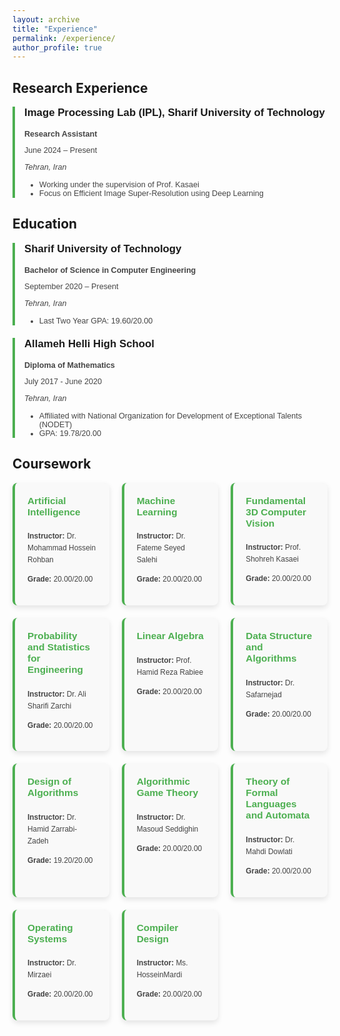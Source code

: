 ```yaml
---
layout: archive
title: "Experience"
permalink: /experience/
author_profile: true
---
```


## Research Experience

<div class="experience-section">
  <div class="exp-item">
    <h3>Image Processing Lab (IPL), Sharif University of Technology</h3>
    <p><strong>Research Assistant</strong></p>
    <p>June 2024 – Present</p>
    <p><em>Tehran, Iran</em></p>
    <ul>
      <li>Working under the supervision of Prof. Kasaei</li>
      <li>Focus on Efficient Image Super-Resolution using Deep Learning</li>
    </ul>
  </div>
</div>

## Education

<div class="experience-section">
  <div class="exp-item">
    <h3>Sharif University of Technology</h3>
    <p><strong>Bachelor of Science in Computer Engineering</strong></p>
    <p>September 2020 – Present</p>
    <p><em>Tehran, Iran</em></p>
    <ul>
      <li>Last Two Year GPA: 19.60/20.00</li>
    </ul>
  </div>
  
  <div class="exp-item">
    <h3>Allameh Helli High School</h3>
    <p><strong>Diploma of Mathematics</strong></p>
    <p>July 2017 - June 2020</p>
    <p><em>Tehran, Iran</em></p>
    <ul>
      <li>Affiliated with National Organization for Development of Exceptional Talents (NODET)</li>
      <li>GPA: 19.78/20.00</li>
    </ul>
  </div>
</div>

## Coursework

<div class="coursework-section">
  <div class="course-card">
    <h4>Artificial Intelligence</h4>
    <p><strong>Instructor:</strong> Dr. Mohammad Hossein Rohban</p>
    <p><strong>Grade:</strong> 20.00/20.00</p>
  </div>
  
  <div class="course-card">
    <h4>Machine Learning</h4>
    <p><strong>Instructor:</strong> Dr. Fateme Seyed Salehi</p>
    <p><strong>Grade:</strong> 20.00/20.00</p>
  </div>
  
  <div class="course-card">
    <h4>Fundamental 3D Computer Vision</h4>
    <p><strong>Instructor:</strong> Prof. Shohreh Kasaei</p>
    <p><strong>Grade:</strong> 20.00/20.00</p>
  </div>
  
  <div class="course-card">
    <h4>Probability and Statistics for Engineering</h4>
    <p><strong>Instructor:</strong> Dr. Ali Sharifi Zarchi</p>
    <p><strong>Grade:</strong> 20.00/20.00</p>
  </div>
  
  <div class="course-card">
    <h4>Linear Algebra</h4>
    <p><strong>Instructor:</strong> Prof. Hamid Reza Rabiee</p>
    <p><strong>Grade:</strong> 20.00/20.00</p>
  </div>

  <div class="course-card">
    <h4>Data Structure and Algorithms</h4>
    <p><strong>Instructor:</strong> Dr. Safarnejad</p>
    <p><strong>Grade:</strong> 20.00/20.00</p>
  </div>

  <div class="course-card">
    <h4>Design of Algorithms</h4>
    <p><strong>Instructor:</strong> Dr. Hamid Zarrabi-Zadeh</p>
    <p><strong>Grade:</strong> 19.20/20.00</p>
  </div>

  <div class="course-card">
    <h4>Algorithmic Game Theory</h4>
    <p><strong>Instructor:</strong> Dr. Masoud Seddighin</p>
    <p><strong>Grade:</strong> 20.00/20.00</p>
  </div>

  <div class="course-card">
    <h4>Theory of Formal Languages and Automata</h4>
    <p><strong>Instructor:</strong> Dr. Mahdi Dowlati</p>
    <p><strong>Grade:</strong> 20.00/20.00</p>
  </div>

  <div class="course-card">
    <h4>Operating Systems</h4>
    <p><strong>Instructor:</strong> Dr. Mirzaei</p>
    <p><strong>Grade:</strong> 20.00/20.00</p>
  </div>

  <div class="course-card">
    <h4>Compiler Design</h4>
    <p><strong>Instructor:</strong> Ms. HosseinMardi</p>
    <p><strong>Grade:</strong> 20.00/20.00</p>
  </div>
</div>

<style>
  /* Experience Section with smaller font */
  .experience-section {
    font-family: Arial, sans-serif;
    margin-bottom: 20px;
  }
  .exp-item {
    padding-left: 15px;
    margin-bottom: 20px;
    border-left: 4px solid #4CAF50;
  }

  /* Titles */
  .exp-item h3 {
    font-size: 1.2em; /* Smaller font for titles */
    margin-top: 0;
  }
  .exp-item p, .exp-item li {
    color: #444;
    font-size: 0.9em; /* Smaller font for descriptions */
  }

  /* Coursework Section */
  .coursework-section {
    display: grid;
    grid-template-columns: repeat(3, 1fr); /* نمایش ۳ کارت در هر ردیف */
    gap: 20px;
    font-family: Arial, sans-serif;
  }
  .course-card {
    background-color: #f9f9f9;
    border-radius: 8px;
    padding: 20px;
    box-shadow: 0 4px 8px rgba(0, 0, 0, 0.1);
    border-left: 4px solid #4CAF50;
    transition: transform 0.3s ease, background-color 0.3s ease, box-shadow 0.3s ease;
  }
  .course-card:hover {
    transform: translateY(-5px) scale(1.02);
    background-color: #e8f5e9;
    box-shadow: 0 8px 16px rgba(0, 0, 0, 0.2);
  }

  /* Adjusted Font Sizes for Coursework */
  .course-card h4 {
    color: #4CAF50;
    margin-top: 0;
    font-size: 1.1em; /* Larger font for course names */
  }
  .course-card p {
    color: #444;
    line-height: 1.6;
    font-size: 0.85em; /* Smaller font for course details */
  }
</style>
